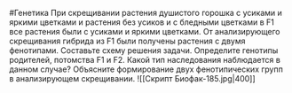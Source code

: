#Генетика 
При скрещивании растения душистого горошка с усиками и яркими цветками и растения без усиков и с бледными цветками в F1 все растения были с усиками и яркими цветками. От анализирующего скрещивания гибрида из F1 были получены растения с двумя фенотипами. Составьте схему решения задачи. Определите генотипы родителей, потомства F1 и F2. Какой тип наследования наблюдается в данном случае? Объясните формирование двух фенотипических групп в анализирующем скрещивании.
![[Скрипт Биофак-185.jpg|400]]